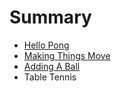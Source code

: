 # Summary

* [Hello Pong](README.adoc)
* [Making Things Move](moving.adoc)
* [Adding A Ball](ball.adoc)
* Table Tennis

